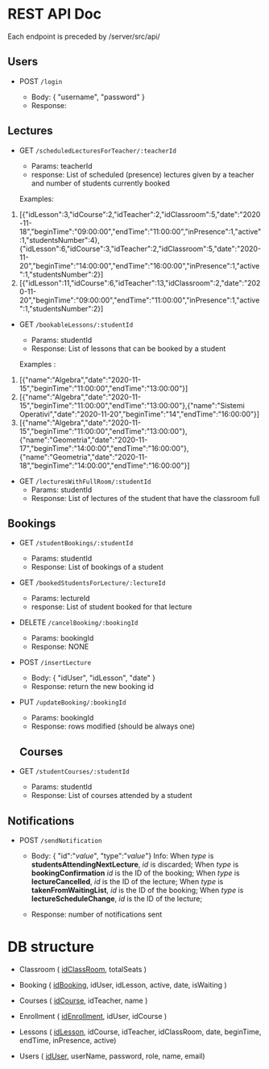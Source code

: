 # REST API Doc

Each endpoint is preceded by /server/src/api/

## Users

- POST `/login`

  - Body: { "username", "password" }
  - Response:

## Lectures

- GET `/scheduledLecturesForTeacher/:teacherId`

  - Params: teacherId
  - response: List of scheduled (presence) lectures given by a teacher and number of students currently booked

  Examples:

1. [{"idLesson":3,"idCourse":2,"idTeacher":2,"idClassroom":5,"date":"2020-11-18","beginTime":"09:00:00","endTime":"11:00:00","inPresence":1,"active":1,"studentsNumber":4},{"idLesson":6,"idCourse":3,"idTeacher":2,"idClassroom":5,"date":"2020-11-20","beginTime":"14:00:00","endTime":"16:00:00","inPresence":1,"active":1,"studentsNumber":2}]
2. [{"idLesson":11,"idCourse":6,"idTeacher":13,"idClassroom":2,"date":"2020-11-20","beginTime":"09:00:00","endTime":"11:00:00","inPresence":1,"active":1,"studentsNumber":2}]

- GET `/bookableLessons/:studentId`

  - Params: studentId
  - Response: List of lessons that can be booked by a student

  Examples :

1. [{"name":"Algebra","date":"2020-11-15","beginTime":"11:00:00","endTime":"13:00:00"}]
2. [{"name":"Algebra","date":"2020-11-15","beginTime":"11:00:00","endTime":"13:00:00"},{"name":"Sistemi Operativi","date":"2020-11-20","beginTime":"14","endTime":"16:00:00"}]
3. [{"name":"Algebra","date":"2020-11-15","beginTime":"11:00:00","endTime":"13:00:00"},{"name":"Geometria","date":"2020-11-17","beginTime":"14:00:00","endTime":"16:00:00"},{"name":"Geometria","date":"2020-11-18","beginTime":"14:00:00","endTime":"16:00:00"}]

- GET `/lecturesWithFullRoom/:studentId`
    - Params: studentId 
    - Response: List of lectures of the student that have the classroom full

## Bookings

- GET `/studentBookings/:studentId`

  - Params: studentId
  - Response: List of bookings of a student

- GET `/bookedStudentsForLecture/:lectureId`

  - Params: lectureId
  - response: List of student booked for that lecture

- DELETE `/cancelBooking/:bookingId`

  - Params: bookingId
  - Response: NONE

- POST `/insertLecture`

  - Body: { "idUser", "idLesson", "date" }
  - Response: return the new booking id

- PUT `/updateBooking/:bookingId`

  - Params: bookingId
  - Response: rows modified (should be always one)

  ## Courses

- GET `/studentCourses/:studentId`

  - Params: studentId
  - Response: List of courses attended by a student

## Notifications

- POST `/sendNotification`

  - Body: { "id":"_value_", "type":"_value_"}
    Info:
    When _type_ is **studentsAttendingNextLecture**, _id_ is discarded;
    When _type_ is **bookingConfirmation** _id_ is the ID of the booking;
    When _type_ is **lectureCancelled**, _id_ is the ID of the lecture;
    When _type_ is **takenFromWaitingList**, _id_ is the ID of the booking;
    When _type_ is **lectureScheduleChange**, _id_ is the ID of the lecture;

  - Response: number of notifications sent

# DB structure

- Classroom ( <u>idClassRoom</u>, totalSeats )

- Booking ( <u>idBooking</u>, idUser, idLesson, active, date, isWaiting )

- Courses ( <u>idCourse</u>, idTeacher, name )

- Enrollment ( <u>idEnrollment</u>, idUser, idCourse )

- Lessons ( <u>idLesson</u>, idCourse, idTeacher, idClassRoom, date, beginTime, endTime, inPresence, active)

- Users ( <u>idUser</u>, userName, password, role, name, email)
